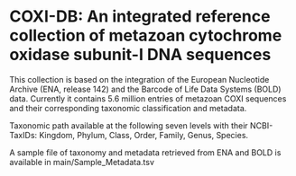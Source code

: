 # COXI-DB: An integrated reference collection of metazoan cytochrome oxidase subunit-I DNA sequences
This collection is based on the integration of the European Nucleotide Archive (ENA, release 142) and the Barcode of Life Data Systems (BOLD) data. 
Currently it contains 5.6 million entries of metazoan COXI sequences and their corresponding taxonomic classification and metadata.

Taxonomic path available at the following seven levels with their NCBI-TaxIDs:
Kingdom, Phylum, Class, Order, Family, Genus, Species.

A sample file of taxonomy and metadata retrieved from ENA and BOLD is available in main/Sample_Metadata.tsv


